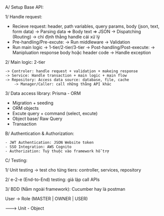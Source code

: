 A/ Setup Base API:

1/ Handle request:
- Recieve request: header, path variables, query params, body (json, text, form data)
  -> Parsing data => Body text => JSON
  -> Dispatching (Routing) -> chỉ định thằng handle cái xử lý
- Pre-handling/Pre-excute:
  -> Run middleware
  -> Validation
- Run main logic
  -> 1-tier/2-tier/3-tier
  -> Post-handling/Post-execute:
  -> Manipluation response body hoặc header code
  -> Handle exception

2/ Main logic: 2-tier

	-> Controler: handle request + validation + makeing response
	-> Service: Handle transaction + main logic + main flow
	-> Repository: Access data source: database, file, cache
		-> Manager/Caller: call những thằng API khác


3/ Data access library: Prisma - ORM
- Migration + seeding
- ORM objects
- Excute query + command (select, excute)
- Object base/ Raw Query
- Transaction


B/ Authentication & Authorization:

	- JWT Authentication: JSON Website token
	- SSO Integration: AWS Cognito 
	- Authorization: Tuỳ thuộc vào framework hỗ trợ


C/ Testing:

1/ Unit testing -> test cho từng tiers: controller, services, repository

2/ e-2-e (End-to-End) testing: giả lập call APIs

3/ BDD (Nằm ngoài framework): Cucumber hay là postman


User -> Role (MASTER | OWNER | USER)

---> Unit - Object

